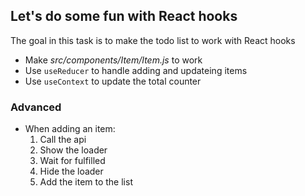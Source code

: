 ## Let's do some fun with React hooks

The goal in this task is to make the todo list to work with React hooks

- Make *src/components/Item/Item.js* to work
- Use `useReducer` to handle adding and updateing items
- Use `useContext` to update the total counter

### Advanced

- When adding an item:
  1. Call the api
  2. Show the loader
  3. Wait for fulfilled
  4. Hide the loader
  5. Add the item to the list

